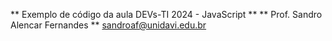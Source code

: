 ** Exemplo de código da aula DEVs-TI 2024 - JavaScript **
** Prof. Sandro Alencar Fernandes **
sandroaf@unidavi.edu.br
